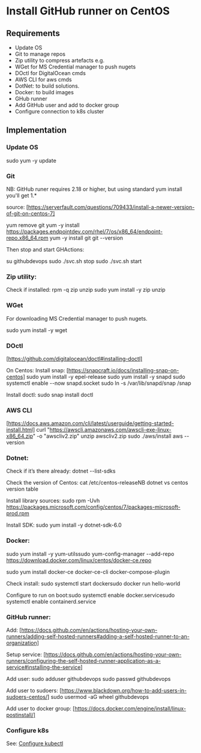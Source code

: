 # Install GitHub runner on CentOS

## Requirements

* Update OS
* Git to manage repos
* Zip utility to compress artefacts e.g. 
* WGet for MS Credential manager to push nugets
* DOctl for DigitalOcean cmds
* AWS CLI for aws cmds
* DotNet: to build solutions.
* Docker: to build images
* GHub runner
* Add GitHub user and add to docker group
* Configure connection to k8s cluster

## Implementation

### Update OS

sudo yum -y update


### Git

NB: GitHub runer requires 2.18 or higher, but using standard yum install you'll get 1.*

source: [https://serverfault.com/questions/709433/install-a-newer-version-of-git-on-centos-7]

yum remove git
yum -y install https://packages.endpointdev.com/rhel/7/os/x86_64/endpoint-repo.x86_64.rpm
yum -y install git
git --version

Then stop and start GHActions:

su githubdevops
sudo ./svc.sh stop
sudo ./svc.sh start


### Zip utility:

Check if installed: rpm -q zip unzip
sudo yum install -y zip unzip


### WGet

For downloading MS Credential manager to push nugets.

sudo yum install -y wget


### DOctl

[https://github.com/digitalocean/doctl#installing-doctl]

On Centos:
Install snap: [https://snapcraft.io/docs/installing-snap-on-centos]
sudo yum install -y epel-release
sudo yum install -y snapd
sudo systemctl enable --now snapd.socket
sudo ln -s /var/lib/snapd/snap /snap

Install doctl:
sudo snap install doctl


### AWS CLI

[https://docs.aws.amazon.com/cli/latest/userguide/getting-started-install.html]
curl "https://awscli.amazonaws.com/awscli-exe-linux-x86_64.zip" -o "awscliv2.zip"
unzip awscliv2.zip
sudo ./aws/install
aws --version

### Dotnet:

Check if it’s there already: dotnet --list-sdks

Check the version of Centos: cat /etc/centos-releaseNB dotnet vs centos version table

Install library sources: sudo rpm -Uvh https://packages.microsoft.com/config/centos/7/packages-microsoft-prod.rpm

Install SDK: sudo yum install -y dotnet-sdk-6.0


### Docker:

sudo yum install -y yum-utilssudo yum-config-manager --add-repo https://download.docker.com/linux/centos/docker-ce.repo

sudo yum install docker-ce docker-ce-cli  docker-compose-plugin

Check install: sudo systemctl start dockersudo docker run hello-world

Configure to run on boot:sudo systemctl enable docker.servicesudo systemctl enable containerd.service


### GitHub runner:

Add: [https://docs.github.com/en/actions/hosting-your-own-runners/adding-self-hosted-runners#adding-a-self-hosted-runner-to-an-organization]

Setup service: [https://docs.github.com/en/actions/hosting-your-own-runners/configuring-the-self-hosted-runner-application-as-a-service#installing-the-service]

Add user:
sudo adduser githubdevops
sudo passwd githubdevops

Add user to sudoers: [https://www.blackdown.org/how-to-add-users-in-sudoers-centos/]
sudo usermod -aG wheel githubdevops

Add user to docker group: [https://docs.docker.com/engine/install/linux-postinstall/]


### Configure k8s

See: [Configure kubectl](kubectl-configure.md)